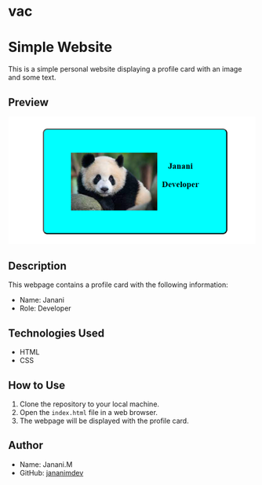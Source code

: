 # vac
# Simple Website

This is a simple personal website displaying a profile card with an image and some text.

## Preview

![Preview](Screenshot.jpg)

## Description

This webpage contains a profile card with the following information:
- Name: Janani
- Role: Developer

## Technologies Used

- HTML
- CSS

## How to Use

1. Clone the repository to your local machine.
2. Open the `index.html` file in a web browser.
3. The webpage will be displayed with the profile card.

## Author

- Name: Janani.M
- GitHub: [jananimdev](https://github.com/Jananimdev/Jananimdev)


